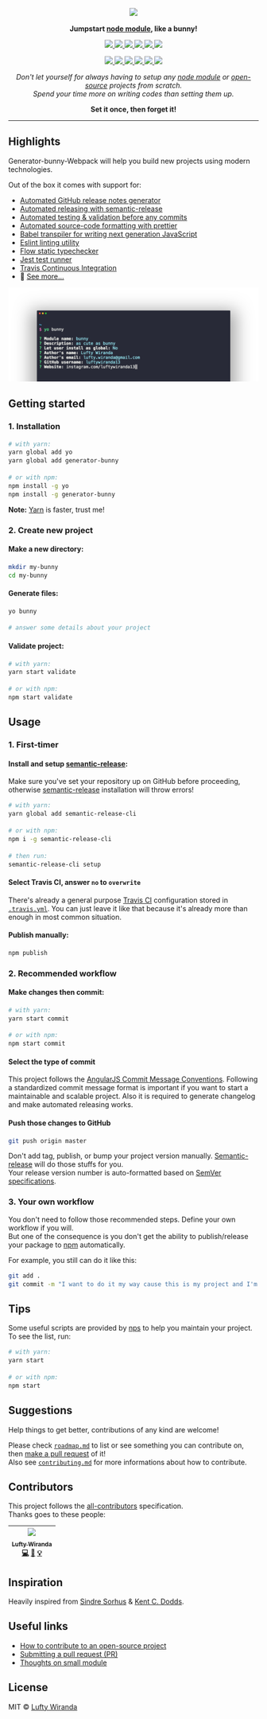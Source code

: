 <p align="center">
  <img src="https://cdn.shopify.com/s/files/1/0185/5092/products/nature-0006_large.png" width="200" />
</p>

<p align="center">
  <strong>Jumpstart <a href="https://nodejs.org/api/modules.html#modules_modules">node module</a>, like a bunny!</strong>
</p>

<p align="center">
  <a href="https://www.npmjs.com/package/generator-bunny">
    <img src="https://img.shields.io/npm/v/generator-bunny.svg?style=flat-square" />
  </a>
  <a href="https://travis-ci.org/luftywiranda13/generator-bunny">
    <img src="https://img.shields.io/travis/luftywiranda13/generator-bunny/master.svg?style=flat-square" />
  </a>
  <a href="https://codecov.io/github/luftywiranda13/generator-bunny">
    <img src="https://img.shields.io/codecov/c/github/luftywiranda13/generator-bunny.svg?style=flat-square" />
  </a>
  <a href="https://david-dm.org/luftywiranda13/generator-bunny">
    <img src="https://david-dm.org/luftywiranda13/generator-bunny.svg?style=flat-square" />
  </a>
  <a href="https://github.com/prettier/prettier">
    <img src="https://img.shields.io/badge/styled_with-prettier-ff69b4.svg?style=flat-square" />
  </a>
  <a href="https://github.com/luftywiranda13/generator-bunny/blob/master/license">
    <img src="https://img.shields.io/github/license/luftywiranda13/generator-bunny.svg?style=flat-square" />
  </a>
</p>
<p align="center">
  <a href="https://github.com/semantic-release/semantic-release">
    <img src="https://img.shields.io/badge/%20%20%F0%9F%93%A6%F0%9F%9A%80-semantic--release-e10079.svg?style=flat-square" />
  </a>
  <a href="http://commitizen.github.io/cz-cli">
    <img src="https://img.shields.io/badge/commitizen-friendly-brightgreen.svg?style=flat-square" />
  </a>
  <a href="http://makeapullrequest.com">
    <img src="https://img.shields.io/badge/PRs-welcome-brightgreen.svg?style=flat-square" />
  </a>
  <a href="https://github.com/luftywiranda13/generator-bunny/blob/master/other/code_of_conduct.md">
    <img src="https://img.shields.io/badge/code%20of-conduct-ff69b4.svg?style=flat-square" />
  </a>
  <a href="https://github.com/luftywiranda13/generator-bunny/blob/master/other/roadmap.md">
    <img src="https://img.shields.io/badge/%F0%9F%93%94-roadmap-CD9523.svg?style=flat-square" />
  </a>
  <a href="https://github.com/luftywiranda13/generator-bunny/blob/master/other/examples.md">
    <img src="https://img.shields.io/badge/%F0%9F%92%A1-examples-8C8E93.svg?style=flat-square" />
  </a>
</p>

<p align="center"><em>
  Don't let yourself for always having to setup any <a href="https://www.npmjs.com/">node module</a> or <a href="https://en.wikipedia.org/wiki/Open-source_software">open-source</a> projects from scratch.<br />
  Spend your time more on writing codes than setting them up.
  </em></p>

<p align="center"><strong>Set it once, then forget it!</strong></p>

---


## Highlights

Generator-bunny-Webpack will help you build new projects using modern technologies.

Out of the box it comes with support for:
- [Automated GitHub release notes generator](/releases)
- [Automated releasing with semantic-release][semantic-link]
- [Automated testing & validation before any commits][husky-link]
- [Automated source-code formatting with prettier][prettier-link]
- [Babel transpiler for writing next generation JavaScript][babel-link]
- [Eslint linting utility][eslint-link]
- [Flow static typechecker][flow-link]
- [Jest test runner][jest-link]
- [Travis Continuous Integration][travis-link]
- :rabbit: [See more…](./package.json)

![](screenshot.png)


## Getting started


### 1. Installation

```sh
# with yarn:
yarn global add yo
yarn global add generator-bunny

# or with npm: 
npm install -g yo
npm install -g generator-bunny
```

**Note:** [Yarn][yarn-link] is faster, trust me!

### 2. Create new project

#### Make a new directory:
```sh
mkdir my-bunny
cd my-bunny
```

#### Generate files:
```sh
yo bunny

# answer some details about your project
```

#### Validate project:
```sh
# with yarn:
yarn start validate

# or with npm:
npm start validate
```


## Usage

### 1. First-timer

#### Install and setup [semantic-release][semantic-link]:
Make sure you've set your repository up on GitHub before proceeding,<br />
otherwise [semantic-release][semantic-link] installation will throw errors!

```sh
# with yarn:
yarn global add semantic-release-cli

# or with npm:
npm i -g semantic-release-cli

# then run:
semantic-release-cli setup
```

#### Select Travis CI, answer `no` to `overwrite`
There's already a general purpose [Travis CI][travis-link] configuration stored in [`.travis.yml`](./app/templates/_travis.yml). You can just leave it like that because it's already more than enough in most common situation.

#### Publish manually:
```sh
npm publish
```


### 2. Recommended workflow

#### Make changes then commit: 
```sh
# with yarn:
yarn start commit 

# or with npm:
npm start commit
```

#### Select the type of commit
This project follows the [AngularJS Commit Message Conventions][angular-conventions-link]. Following a standardized commit message format is important if you want to start a maintainable and scalable project. Also it is required to generate changelog and make automated releasing works.


#### Push those changes to GitHub
```sh
git push origin master
```

Don't add tag, publish, or bump your project version manually. [Semantic-release][semantic-link] will do those stuffs for you.<br />
Your release version number is auto-formatted based on [SemVer specifications][semver-link].


### 3. Your own workflow

You don't need to follow those recommended steps. Define your own workflow if you will.<br />
But one of the consequence is you don't get the ability to publish/release your package to [npm][npm-link] automatically.

For example, you still can do it like this:
```sh
git add .
git commit -m "I want to do it my way cause this is my project and I'm working for myself"
```


## Tips

Some useful scripts are provided by [nps][nps-link] to help you maintain your project. To see the list, run:
```sh
# with yarn:
yarn start

# or with npm:
npm start
```


## Suggestions

Help things to get better, contributions of any kind are welcome!

Please check [`roadmap.md`][roadmap-link] to list or see something you can contribute on, then [make a pull request][prs-link] of it!<br />
Also see [`contributing.md`](./contributing.md) for more informations about how to contribute.


## Contributors

This project follows the [all-contributors][all-contributors-link] specification.<br />
Thanks goes to these people:

<!-- ALL-CONTRIBUTORS-LIST:START - Do not remove or modify this section -->
| [<img src="https://avatars2.githubusercontent.com/u/22868432?v=3" width="100px;"/><br /><sub>Lufty Wiranda</sub>](https://www.instagram.com/luftywiranda13)<br />[💻](https://github.com/luftywiranda13/generator-bunny/commits?author=luftywiranda13 "Code") [📖](https://github.com/luftywiranda13/generator-bunny/commits?author=luftywiranda13 "Documentation") [💡](#example-luftywiranda13 "Examples") |
| :---: |
<!-- ALL-CONTRIBUTORS-LIST:END -->


## Inspiration
Heavily inspired from [Sindre Sorhus][sindresorhus-link] & [Kent C. Dodds][kentcdodds-link].


## Useful links
- [How to contribute to an open-source project](https://egghead.io/series/how-to-contribute-to-an-open-source-project-on-github)
- [Submitting a pull request (PR)](https://github.com/angular/angular/blob/master/CONTRIBUTING.md#-submitting-a-pull-request-pr)
- [Thoughts on small module](https://github.com/sindresorhus/ama/issues/10#issuecomment-117766328)


## License
MIT &copy; [Lufty Wiranda](https://www.instagram.com/luftywiranda13)


[all-contributors-link]: https://github.com/kentcdodds/all-contributors
[angular-conventions-link]: https://docs.google.com/document/d/1QrDFcIiPjSLDn3EL15IJygNPiHORgU1_OOAqWjiDU5Y/edit
[babel-link]: https://babeljs.io
[build-badge]: https://img.shields.io/travis/luftywiranda13/generator-bunny.svg?style=flat-square
[build-link]: https://travis-ci.org/luftywiranda13/generator-bunny
[coc-badge]: https://img.shields.io/badge/code%20of-conduct-ff69b4.svg?style=flat-square
[coc-link]: https://github.com/luftywiranda13/generator-bunny/blob/master/other/code_of_conduct.md
[commitizen-badge]: https://img.shields.io/badge/commitizen-friendly-brightgreen.svg?style=flat-square
[commitizen-link]: http://commitizen.github.io/cz-cli
[coverage-badge]: https://img.shields.io/codecov/c/github/luftywiranda13/generator-bunny.svg?style=flat-square
[coverage-link]: https://codecov.io/github/luftywiranda13/generator-bunny
[eslint-link]: http://eslint.org/
[examples-badge]: https://img.shields.io/badge/%F0%9F%92%A1-examples-8C8E93.svg?style=flat-square
[examples-link]: https://github.com/luftywiranda13/generator-bunny/blob/master/other/examples.md
[flow-link]: https://flow.org
[generator-bunny-link]: https://github.com/luftywiranda13/generator-bunny
[husky-link]: https://github.com/typicode/husky
[jest-link]: https://facebook.github.io/jest
[kentcdodds-link]: https://github.com/kentcdodds
[license-badge]: https://img.shields.io/github/license/luftywiranda13/generator-bunny.svg?style=flat-square
[license-link]: https://github.com/luftywiranda13/generator-bunny/blob/master/license
[npm-link]: https://www.npmjs.com/
[nps-link]: https://github.com/kentcdodds/nps
[node-module-link]: https://nodejs.org/api/modules.html#modules_modules
[open-source-link]: https://en.wikipedia.org/wiki/Open-source_software
[prettier-badge]: https://img.shields.io/badge/styled_with-prettier-ff69b4.svg?style=flat-square
[prettier-link]: https://github.com/prettier/prettier
[prs-badge]: https://img.shields.io/badge/PRs-welcome-brightgreen.svg?style=flat-square
[prs-link]: http://makeapullrequest.com
[release-badge]: https://img.shields.io/github/release/luftywiranda13/generator-bunny.svg?style=flat-square
[release-link]: https://github.com/luftywiranda13/generator-bunny/releases/latest
[roadmap-badge]: https://img.shields.io/badge/%F0%9F%93%94-roadmap-CD9523.svg?style=flat-square
[roadmap-link]: https://github.com/luftywiranda13/generator-bunny/blob/master/other/roadmap.md
[semantic-badge]: https://img.shields.io/badge/%20%20%F0%9F%93%A6%F0%9F%9A%80-semantic--release-e10079.svg?style=flat-square
[semantic-link]: https://github.com/semantic-release/semantic-release
[semver-link]: http://semver.org/
[sindresorhus-link]: https://github.com/sindresorhus
[travis-link]: https://travis-ci.org
[yarn-link]: https://yarnpkg.com
[yeoman-link]: http://yeoman.io/
